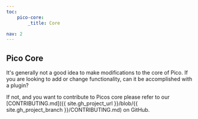 ```yaml
---
toc:
    pico-core:
        _title: Core

nav: 2
---
```


## Pico Core

It's generally not a good idea to make modifications to the core of Pico. If you
are looking to add or change functionality, can it be accomplished with a plugin?

If not, and you want to contribute to Picos core please refer to our [CONTRIBUTING.md]({{ site.gh_project_url }}/blob/{{ site.gh_project_branch }}/CONTRIBUTING.md) on GitHub.
